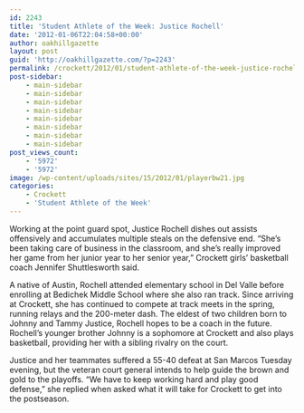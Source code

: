 ```yaml
---
id: 2243
title: 'Student Athlete of the Week: Justice Rochell'
date: '2012-01-06T22:04:58+00:00'
author: oakhillgazette
layout: post
guid: 'http://oakhillgazette.com/?p=2243'
permalink: /crockett/2012/01/student-athlete-of-the-week-justice-rochell/
post-sidebar:
    - main-sidebar
    - main-sidebar
    - main-sidebar
    - main-sidebar
    - main-sidebar
    - main-sidebar
    - main-sidebar
    - main-sidebar
post_views_count:
    - '5972'
    - '5972'
image: /wp-content/uploads/sites/15/2012/01/playerbw21.jpg
categories:
    - Crockett
    - 'Student Athlete of the Week'
---
```


Working at the point guard spot, Justice Rochell dishes out assists offensively and accumulates multiple steals on the defensive end. “She’s been taking care of business in the classroom, and she’s really improved her game from her junior year to her senior year,” Crockett girls’ basketball coach Jennifer Shuttlesworth said.

A native of Austin, Rochell attended elementary school in Del Valle before enrolling at Bedichek Middle School where she also ran track. Since arriving at Crockett, she has continued to compete at track meets in the spring, running relays and the 200-meter dash. The eldest of two children born to Johnny and Tammy Justice, Rochell hopes to be a coach in the future. Rochell’s younger brother Johnny is a sophomore at Crockett and also plays basketball, providing her with a sibling rivalry on the court.

Justice and her teammates suffered a 55-40 defeat at San Marcos Tuesday evening, but the veteran court general intends to help guide the brown and gold to the playoffs. “We have to keep working hard and play good defense,” she replied when asked what it will take for Crockett to get into the postseason.
